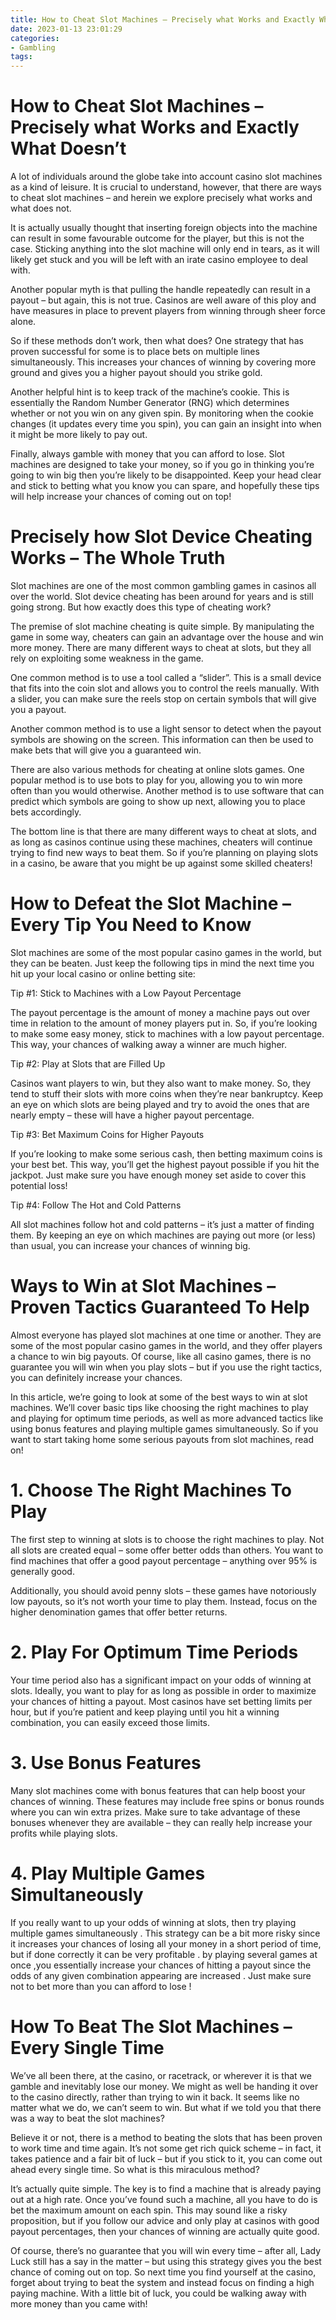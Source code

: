 ```yaml
---
title: How to Cheat Slot Machines – Precisely what Works and Exactly What Doesn’t
date: 2023-01-13 23:01:29
categories:
- Gambling
tags:
---
```



#  How to Cheat Slot Machines – Precisely what Works and Exactly What Doesn’t

A lot of individuals around the globe take into account casino slot machines as a kind of leisure. It is crucial to understand, however, that there are ways to cheat slot machines – and herein we explore precisely what works and what does not.

It is actually usually thought that inserting foreign objects into the machine can result in some favourable outcome for the player, but this is not the case. Sticking anything into the slot machine will only end in tears, as it will likely get stuck and you will be left with an irate casino employee to deal with.

Another popular myth is that pulling the handle repeatedly can result in a payout – but again, this is not true. Casinos are well aware of this ploy and have measures in place to prevent players from winning through sheer force alone.

So if these methods don’t work, then what does? One strategy that has proven successful for some is to place bets on multiple lines simultaneously. This increases your chances of winning by covering more ground and gives you a higher payout should you strike gold.

Another helpful hint is to keep track of the machine’s cookie. This is essentially the Random Number Generator (RNG) which determines whether or not you win on any given spin. By monitoring when the cookie changes (it updates every time you spin), you can gain an insight into when it might be more likely to pay out.

Finally, always gamble with money that you can afford to lose. Slot machines are designed to take your money, so if you go in thinking you’re going to win big then you’re likely to be disappointed. Keep your head clear and stick to betting what you know you can spare, and hopefully these tips will help increase your chances of coming out on top!

#  Precisely how Slot Device Cheating Works – The Whole Truth

Slot machines are one of the most common gambling games in casinos all over the world. Slot device cheating has been around for years and is still going strong. But how exactly does this type of cheating work?

The premise of slot machine cheating is quite simple. By manipulating the game in some way, cheaters can gain an advantage over the house and win more money. There are many different ways to cheat at slots, but they all rely on exploiting some weakness in the game.

One common method is to use a tool called a “slider”. This is a small device that fits into the coin slot and allows you to control the reels manually. With a slider, you can make sure the reels stop on certain symbols that will give you a payout.

Another common method is to use a light sensor to detect when the payout symbols are showing on the screen. This information can then be used to make bets that will give you a guaranteed win.

There are also various methods for cheating at online slots games. One popular method is to use bots to play for you, allowing you to win more often than you would otherwise. Another method is to use software that can predict which symbols are going to show up next, allowing you to place bets accordingly.


The bottom line is that there are many different ways to cheat at slots, and as long as casinos continue using these machines, cheaters will continue trying to find new ways to beat them. So if you’re planning on playing slots in a casino, be aware that you might be up against some skilled cheaters!

#  How to Defeat the Slot Machine – Every Tip You Need to Know

Slot machines are some of the most popular casino games in the world, but they can be beaten. Just keep the following tips in mind the next time you hit up your local casino or online betting site:

Tip #1: Stick to Machines with a Low Payout Percentage

The payout percentage is the amount of money a machine pays out over time in relation to the amount of money players put in. So, if you’re looking to make some easy money, stick to machines with a low payout percentage. This way, your chances of walking away a winner are much higher.

Tip #2: Play at Slots that are Filled Up

Casinos want players to win, but they also want to make money. So, they tend to stuff their slots with more coins when they’re near bankruptcy. Keep an eye on which slots are being played and try to avoid the ones that are nearly empty – these will have a higher payout percentage.

Tip #3: Bet Maximum Coins for Higher Payouts

If you’re looking to make some serious cash, then betting maximum coins is your best bet. This way, you’ll get the highest payout possible if you hit the jackpot. Just make sure you have enough money set aside to cover this potential loss!

Tip #4: Follow The Hot and Cold Patterns

All slot machines follow hot and cold patterns – it’s just a matter of finding them. By keeping an eye on which machines are paying out more (or less) than usual, you can increase your chances of winning big.

#  Ways to Win at Slot Machines – Proven Tactics Guaranteed To Help 

Almost everyone has played slot machines at one time or another. They are some of the most popular casino games in the world, and they offer players a chance to win big payouts. Of course, like all casino games, there is no guarantee you will win when you play slots – but if you use the right tactics, you can definitely increase your chances.

In this article, we’re going to look at some of the best ways to win at slot machines. We’ll cover basic tips like choosing the right machines to play and playing for optimum time periods, as well as more advanced tactics like using bonus features and playing multiple games simultaneously. So if you want to start taking home some serious payouts from slot machines, read on!

# 1. Choose The Right Machines To Play 

The first step to winning at slots is to choose the right machines to play. Not all slots are created equal – some offer better odds than others. You want to find machines that offer a good payout percentage – anything over 95% is generally good.

Additionally, you should avoid penny slots – these games have notoriously low payouts, so it’s not worth your time to play them. Instead, focus on the higher denomination games that offer better returns.

# 2. Play For Optimum Time Periods 

Your time period also has a significant impact on your odds of winning at slots. Ideally, you want to play for as long as possible in order to maximize your chances of hitting a payout. Most casinos have set betting limits per hour, but if you’re patient and keep playing until you hit a winning combination, you can easily exceed those limits. 

# 3. Use Bonus Features 

Many slot machines come with bonus features that can help boost your chances of winning. These features may include free spins or bonus rounds where you can win extra prizes. Make sure to take advantage of these bonuses whenever they are available – they can really help increase your profits while playing slots. 


# 4. Play Multiple Games Simultaneously 

If you really want to up your odds of winning at slots, then try playing multiple games simultaneously . This strategy can be a bit more risky since it increases your chances of losing all your money in a short period of time, but if done correctly it can be very profitable . by playing several games at once ,you essentially increase your chances of hitting a payout since the odds of any given combination appearing are increased . Just make sure not to bet more than you can afford to lose !

#  How To Beat The Slot Machines – Every Single Time

We’ve all been there, at the casino, or racetrack, or wherever it is that we gamble and inevitably lose our money. We might as well be handing it over to the casino directly, rather than trying to win it back. It seems like no matter what we do, we can’t seem to win. But what if we told you that there was a way to beat the slot machines?

Believe it or not, there is a method to beating the slots that has been proven to work time and time again. It’s not some get rich quick scheme – in fact, it takes patience and a fair bit of luck – but if you stick to it, you can come out ahead every single time. So what is this miraculous method?

It’s actually quite simple. The key is to find a machine that is already paying out at a high rate. Once you’ve found such a machine, all you have to do is bet the maximum amount on each spin. This may sound like a risky proposition, but if you follow our advice and only play at casinos with good payout percentages, then your chances of winning are actually quite good.

Of course, there’s no guarantee that you will win every time – after all, Lady Luck still has a say in the matter – but using this strategy gives you the best chance of coming out on top. So next time you find yourself at the casino, forget about trying to beat the system and instead focus on finding a high paying machine. With a little bit of luck, you could be walking away with more money than you came with!